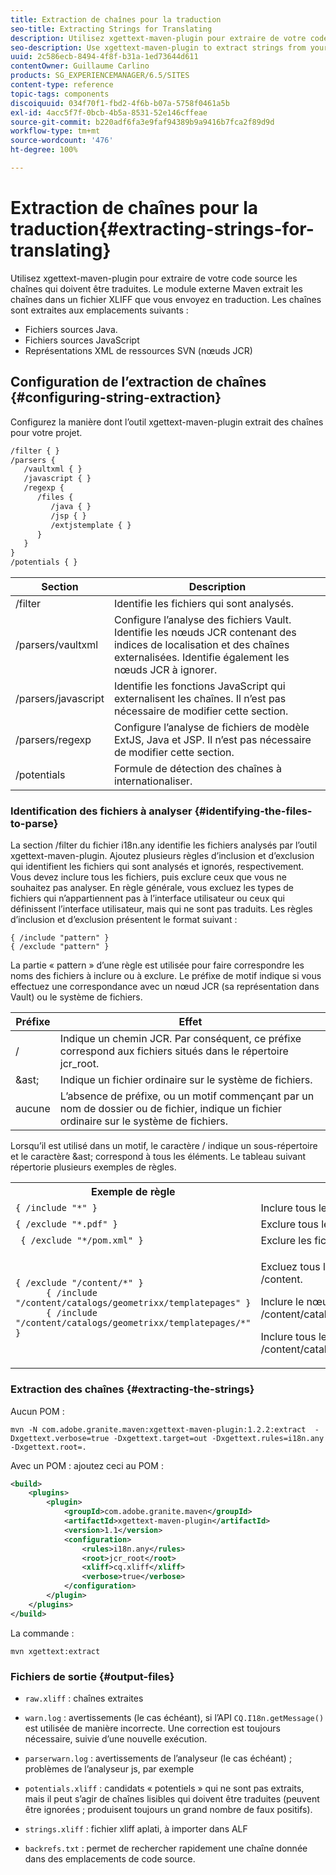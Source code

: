 ```yaml
---
title: Extraction de chaînes pour la traduction
seo-title: Extracting Strings for Translating
description: Utilisez xgettext-maven-plugin pour extraire de votre code source les chaînes qui doivent être traduites.
seo-description: Use xgettext-maven-plugin to extract strings from your source code that need translating
uuid: 2c586ecb-8494-4f8f-b31a-1ed73644d611
contentOwner: Guillaume Carlino
products: SG_EXPERIENCEMANAGER/6.5/SITES
content-type: reference
topic-tags: components
discoiquuid: 034f70f1-fbd2-4f6b-b07a-5758f0461a5b
exl-id: 4acc5f7f-0bcb-4b5a-8531-52e146cffeae
source-git-commit: b220adf6fa3e9faf94389b9a9416b7fca2f89d9d
workflow-type: tm+mt
source-wordcount: '476'
ht-degree: 100%

---
```


# Extraction de chaînes pour la traduction{#extracting-strings-for-translating}

Utilisez xgettext-maven-plugin pour extraire de votre code source les chaînes qui doivent être traduites. Le module externe Maven extrait les chaînes dans un fichier XLIFF que vous envoyez en traduction. Les chaînes sont extraites aux emplacements suivants :

* Fichiers sources Java.
* Fichiers sources JavaScript
* Représentations XML de ressources SVN (nœuds JCR)

## Configuration de l’extraction de chaînes {#configuring-string-extraction}

Configurez la manière dont l’outil xgettext-maven-plugin extrait des chaînes pour votre projet.

```xml
/filter { }
/parsers {
   /vaultxml { }
   /javascript { }
   /regexp {
      /files {
         /java { }
         /jsp { }
         /extjstemplate { }
      }
   }
}
/potentials { }
```

| Section | Description |
|---|---|
| /filter | Identifie les fichiers qui sont analysés. |
| /parsers/vaultxml | Configure l’analyse des fichiers Vault. Identifie les nœuds JCR contenant des indices de localisation et des chaînes externalisées. Identifie également les nœuds JCR à ignorer. |
| /parsers/javascript | Identifie les fonctions JavaScript qui externalisent les chaînes. Il n’est pas nécessaire de modifier cette section. |
| /parsers/regexp | Configure l’analyse de fichiers de modèle ExtJS, Java et JSP. Il n’est pas nécessaire de modifier cette section. |
| /potentials | Formule de détection des chaînes à internationaliser. |

### Identification des fichiers à analyser {#identifying-the-files-to-parse}

La section /filter du fichier i18n.any identifie les fichiers analysés par l’outil xgettext-maven-plugin. Ajoutez plusieurs règles d’inclusion et d’exclusion qui identifient les fichiers qui sont analysés et ignorés, respectivement. Vous devez inclure tous les fichiers, puis exclure ceux que vous ne souhaitez pas analyser. En règle générale, vous excluez les types de fichiers qui n’appartiennent pas à l’interface utilisateur ou ceux qui définissent l’interface utilisateur, mais qui ne sont pas traduits. Les règles d’inclusion et d’exclusion présentent le format suivant :

```
{ /include "pattern" }
{ /exclude "pattern" }
```

La partie « pattern » d’une règle est utilisée pour faire correspondre les noms des fichiers à inclure ou à exclure. Le préfixe de motif indique si vous effectuez une correspondance avec un nœud JCR (sa représentation dans Vault) ou le système de fichiers.

| Préfixe | Effet |
|---|---|
| / | Indique un chemin JCR. Par conséquent, ce préfixe correspond aux fichiers situés dans le répertoire jcr_root. |
| &amp;ast; | Indique un fichier ordinaire sur le système de fichiers. |
| aucune | L’absence de préfixe, ou un motif commençant par un nom de dossier ou de fichier, indique un fichier ordinaire sur le système de fichiers. |

Lorsqu’il est utilisé dans un motif, le caractère / indique un sous-répertoire et le caractère &amp;ast; correspond à tous les éléments. Le tableau suivant répertorie plusieurs exemples de règles.

<table>
 <tbody>
  <tr>
   <th>Exemple de règle</th>
   <th>Effet</th>
  </tr>
  <tr>
   <td><code>{ /include "*" }</code></td>
   <td>Inclure tous les fichiers.</td>
  </tr>
  <tr>
   <td><code>{ /exclude "*.pdf" }</code></td>
   <td>Exclure tous les fichiers du PDF.</td>
  </tr>
  <tr>
   <td><code> { /exclude "*/pom.xml" }</code></td>
   <td>Exclure les fichiers POM.</td>
  </tr>
  <tr>
   <td><code class="code">{ /exclude "/content/*" }
      { /include "/content/catalogs/geometrixx/templatepages" }
      { /include "/content/catalogs/geometrixx/templatepages/*" }</code></td>
   <td><p>Excluez tous les fichiers sous le nœud /content.</p> <p>Inclure le nœud /content/catalogs/geometrixx/templatepages.</p> <p>Inclure tous les nœuds enfants /content/catalogs/geometrixx/templatepages.</p> </td>
  </tr>
 </tbody>
</table>

### Extraction des chaînes  {#extracting-the-strings}

Aucun POM :

```shell
mvn -N com.adobe.granite.maven:xgettext-maven-plugin:1.2.2:extract  -Dxgettext.verbose=true -Dxgettext.target=out -Dxgettext.rules=i18n.any -Dxgettext.root=.
```

Avec un POM : ajoutez ceci au POM :

```xml
<build>
    <plugins>
        <plugin>
            <groupId>com.adobe.granite.maven</groupId>
            <artifactId>xgettext-maven-plugin</artifactId>
            <version>1.1</version>
            <configuration>
                <rules>i18n.any</rules>
                <root>jcr_root</root>
                <xliff>cq.xliff</xliff>
                <verbose>true</verbose>
            </configuration>
        </plugin>
    </plugins>
</build>
```

La commande :

```shell
mvn xgettext:extract
```

### Fichiers de sortie {#output-files}

* `raw.xliff` : chaînes extraites
* `warn.log` : avertissements (le cas échéant), si l’API `CQ.I18n.getMessage()` est utilisée de manière incorrecte. Une correction est toujours nécessaire, suivie d’une nouvelle exécution.

* `parserwarn.log` : avertissements de l’analyseur (le cas échéant) ; problèmes de l’analyseur js, par exemple
* `potentials.xliff` : candidats « potentiels » qui ne sont pas extraits, mais il peut s’agir de chaînes lisibles qui doivent être traduites (peuvent être ignorées ; produisent toujours un grand nombre de faux positifs).
* `strings.xliff` : fichier xliff aplati, à importer dans ALF
* `backrefs.txt` : permet de rechercher rapidement une chaîne donnée dans des emplacements de code source.
